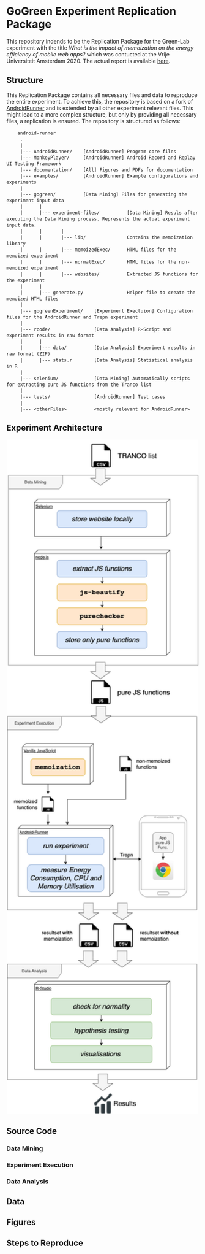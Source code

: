 # GoGreen Experiment Replication Package
This repository indends to be the Replication Package for the Green-Lab experiment with the title _What is the impact of memoization on the energy efficiency of mobile web apps?_ which was contucted at the Vrije Universiteit Amsterdam 2020. The actual report is available [here](https://github.com/OdessaR/android-runner/blob/master/documentation/GoGreen_Report.pdf).


## Structure
This Replication Package contains all necessary files and data to reproduce the entire experiment. To achieve this, the repository is based on a fork of [AndroidRunner](https://github.com/S2-group/android-runner) and is extended by all other experiment relevant files. This might lead to a more complex structure, but only by providing all necessary files, a replication is ensured. The repository is structured as follows:

```
    android-runner
     .
     |
     |--- AndroidRunner/    [AndroidRunner] Program core files
     |--- MonkeyPlayer/     [AndroidRunner] Android Record and Replay UI Testing Framework
     |--- documentation/    [All] Figures and PDFs for documentation
     |--- examples/         [AndroidRunner] Example configurations and experiments
     |
     |--- gogreen/          [Data Mining] Files for generating the experiment input data
     |      |
     |      |--- experiment-files/          [Data Mining] Resuls after executing the Data Mining process. Represents the actual experiment input data.
     |      |       |
     |      |       |--- lib/               Contains the memoization library
     |      |       |--- memoizedExec/      HTML files for the memoized experiment
     |      |       |--- normalExec/        HTML files for the non-memoized experiment
     |      |       |--- websites/          Extracted JS functions for the experiment
     |      |
     |      |--- generate.py                Helper file to create the memoized HTML files
     |
     |--- gogreenExperiment/    [Experiment Exectuion] Configuration files for the AndroidRunner and Trepn experiment
     |
     |--- rcode/                [Data Analysis] R-Script and experiment results in raw format
     |      |
     |      |--- data/          [Data Analysis] Experiment results in raw format (ZIP)
     |      |--- stats.r        [Data Analysis] Statistical analysis in R
     |
     |--- selenium/             [Data Mining] Automatically scripts for extracting pure JS functions from the Tranco list
     |
     |--- tests/                [AndroidRunner] Test cases
     |
     |--- <otherFiles>          <mostly relevant for AndroidRunner>
```

## Experiment Architecture

<p align="center">
    <img src="./documentation/experimentArch.png" alt="GoGreen Experiment Architecture" width="500"/>
</p>

## Source Code

### Data Mining

### Experiment Execution

### Data Analysis


## Data


## Figures


## Steps to Reproduce